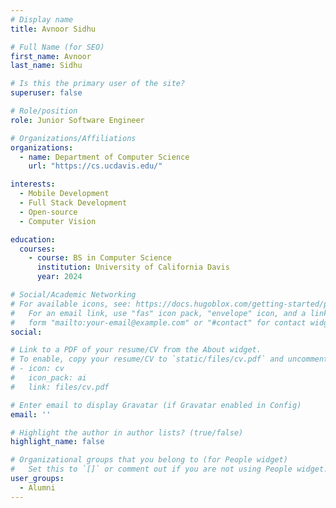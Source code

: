 ```yaml
---
# Display name
title: Avnoor Sidhu

# Full Name (for SEO)
first_name: Avnoor
last_name: Sidhu

# Is this the primary user of the site?
superuser: false

# Role/position
role: Junior Software Engineer

# Organizations/Affiliations
organizations:
  - name: Department of Computer Science
    url: "https://cs.ucdavis.edu/"

interests:
  - Mobile Development
  - Full Stack Development
  - Open-source
  - Computer Vision

education:
  courses:
    - course: BS in Computer Science
      institution: University of California Davis
      year: 2024

# Social/Academic Networking
# For available icons, see: https://docs.hugoblox.com/getting-started/page-builder/#icons
#   For an email link, use "fas" icon pack, "envelope" icon, and a link in the
#   form "mailto:your-email@example.com" or "#contact" for contact widget.
social:

# Link to a PDF of your resume/CV from the About widget.
# To enable, copy your resume/CV to `static/files/cv.pdf` and uncomment the lines below.
# - icon: cv
#   icon_pack: ai
#   link: files/cv.pdf

# Enter email to display Gravatar (if Gravatar enabled in Config)
email: ''

# Highlight the author in author lists? (true/false)
highlight_name: false

# Organizational groups that you belong to (for People widget)
#   Set this to `[]` or comment out if you are not using People widget.
user_groups:
  - Alumni
---
```

